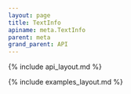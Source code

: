 ```yaml
---
layout: page
title: TextInfo
apiname: meta.TextInfo
parent: meta
grand_parent: API
---
```


{% include api_layout.md %}

{% include examples_layout.md %}
